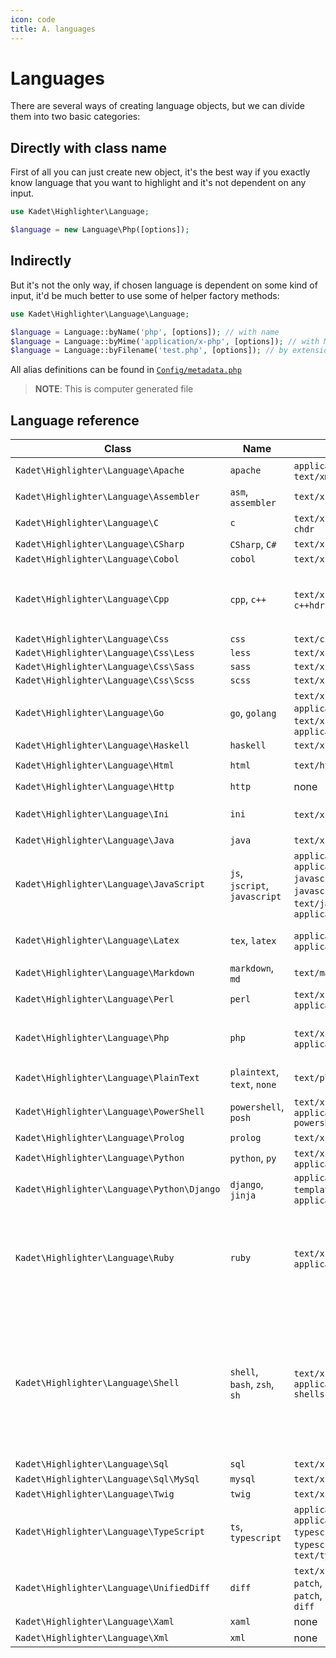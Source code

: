 ```yaml
---
icon: code
title: A. languages
---
```


# Languages
There are several ways of creating language objects, but we can divide
them into two basic categories:

## Directly with class name 
First of all you can just create new object, it's the best way if you exactly
know language that you want to highlight and it's not dependent on any input.
```php
use Kadet\Highlighter\Language;

$language = new Language\Php([options]); 
```

## Indirectly
But it's not the only way, if chosen language is dependent on some 
kind of input, it'd be much better to use some of helper factory methods:

```php
use Kadet\Highlighter\Language\Language;

$language = Language::byName('php', [options]); // with name
$language = Language::byMime('application/x-php', [options]); // with MIME type
$language = Language::byFilename('test.php', [options]); // by extension
```

All alias definitions can be found in [`Config/metadata.php`](../Config/metadata.php)
> **NOTE**: This is computer generated file

## Language reference

<!-- aliasbegin -->
Class | Name | MIME | Extension
------|------|------|----------
`Kadet\Highlighter\Language\Apache` | `apache` | `application/xml`, `text/xml` | `.htaccess`
`Kadet\Highlighter\Language\Assembler` | `asm`, `assembler` | `text/x-asm` | `*.asm`
`Kadet\Highlighter\Language\C` | `c` | `text/x-csrc`, `text/x-chdr` | `*.c`, `*.h`, `*.idc`
`Kadet\Highlighter\Language\CSharp` | `CSharp`, `C#` | `text/x-csharp` | `*.cs`
`Kadet\Highlighter\Language\Cobol` | `cobol` | `text/x-cobol` | `*.cbl`
`Kadet\Highlighter\Language\Cpp` | `cpp`, `c++` | `text/x-c++src`, `text/x-c++hdr` | `*.cpp`, `*.hpp`, `*.hxx`, `*.cxx`, `*.cc`, `*.hh`
`Kadet\Highlighter\Language\Css` | `css` | `text/css` | `*.css`
`Kadet\Highlighter\Language\Css\Less` | `less` | `text/x-less` | `*.less`
`Kadet\Highlighter\Language\Css\Sass` | `sass` | `text/x-sass` | `*.sass`
`Kadet\Highlighter\Language\Css\Scss` | `scss` | `text/x-scss` | `*.scss`
`Kadet\Highlighter\Language\Go` | `go`, `golang` | `text/x-go`, `application/x-go`, `text/x-golang`, `application/x-golang` | `*.go`
`Kadet\Highlighter\Language\Haskell` | `haskell` | `text/x-haskell` | `*.hs`
`Kadet\Highlighter\Language\Html` | `html` | `text/html` | `*.html`, `*.htm`
`Kadet\Highlighter\Language\Http` | `http` | none | none
`Kadet\Highlighter\Language\Ini` | `ini` | `text/x-ini`, `text/inf` | `*.ini`, `*.cfg`, `*.inf`
`Kadet\Highlighter\Language\Java` | `java` | `text/x-java` | `*.java`
`Kadet\Highlighter\Language\JavaScript` | `js`, `jscript`, `javascript` | `application/javascript`, `application/x-javascript`, `text/x-javascript`, `text/javascript`, `application/json` | `*.js`, `*.jsx`
`Kadet\Highlighter\Language\Latex` | `tex`, `latex` | `application/x-tex`, `application/x-latex` | `*.tex`, `*.aux`, `*.toc`
`Kadet\Highlighter\Language\Markdown` | `markdown`, `md` | `text/markdown` | `*.markdown`, `*.md`
`Kadet\Highlighter\Language\Perl` | `perl` | `text/x-perl`, `application/x-perl` | `*.pl`, `*.pm`, `*.t`
`Kadet\Highlighter\Language\Php` | `php` | `text/x-php`, `application/x-php` | `*.php`, `*.phtml`, `*.inc`, `*.php?`
`Kadet\Highlighter\Language\PlainText` | `plaintext`, `text`, `none` | `text/plain` | none
`Kadet\Highlighter\Language\PowerShell` | `powershell`, `posh` | `text/x-powershell`, `application/x-powershell` | `*.ps1`, `*.psm1`, `*.psd1`
`Kadet\Highlighter\Language\Prolog` | `prolog` | `text/x-prolog` | `*.prolog`
`Kadet\Highlighter\Language\Python` | `python`, `py` | `text/x-python`, `application/x-python` | `*.py`
`Kadet\Highlighter\Language\Python\Django` | `django`, `jinja` | `application/x-django-templating`, `application/x-jinja` | none
`Kadet\Highlighter\Language\Ruby` | `ruby` | `text/x-ruby`, `application/x-ruby` | `*.rb`, `*.rbw`, `Rakefile`, `*.rake`, `*.gemspec`, `*.rbx`, `*.duby`, `Gemfile`
`Kadet\Highlighter\Language\Shell` | `shell`, `bash`, `zsh`, `sh` | `text/x-shellscript`, `application/x-shellscript` | `*.sh`, `*.zsh`, `*.bash`, `*.ebuild`, `*.eclass`, `*.exheres-0`, `*.exlib`, `.bashrc`, `bashrc`, `.bash_*`, `bash_*`, `PKGBUILD`
`Kadet\Highlighter\Language\Sql` | `sql` | `text/x-sql` | `*.sql`
`Kadet\Highlighter\Language\Sql\MySql` | `mysql` | `text/x-mysql` | none
`Kadet\Highlighter\Language\Twig` | `twig` | `text/x-twig` | `*.twig`
`Kadet\Highlighter\Language\TypeScript` | `ts`, `typescript` | `application/typescript`, `application/x-typescript`, `text/x-typescript`, `text/typescript` | `*.ts`, `*.tsx`
`Kadet\Highlighter\Language\UnifiedDiff` | `diff` | `text/x-diff`, `text/x-patch`, `application/x-patch`, `application/x-diff` | `*.patch`, `*.diff`
`Kadet\Highlighter\Language\Xaml` | `xaml` | none | `*.xaml`
`Kadet\Highlighter\Language\Xml` | `xml` | none | `*.xml`
<!-- aliasend -->
